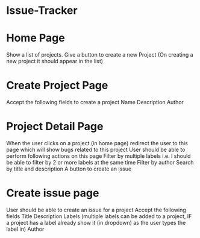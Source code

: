 # Issue-Tracker
# Home Page
Show a list of projects.
Give a button to create a new Project (On creating a new project it should appear in the list)

# Create Project Page
Accept the following fields to create a project
Name
Description
Author

# Project Detail Page
When the user clicks on a project (in home page) redirect the user to this page which will show bugs related to this project
User should be able to perform following actions on this page
Filter by multiple labels i.e. I should be able to filter by 2 or more labels at the same time
Filter by author
Search by title and description
A button to create an issue

# Create issue page
User should be able to create an issue for a project
Accept the following fields
Title
Description
Labels (multiple labels can be added to a project, IF a project has a label already show it (in dropdown) as the user types the label in)
Author


